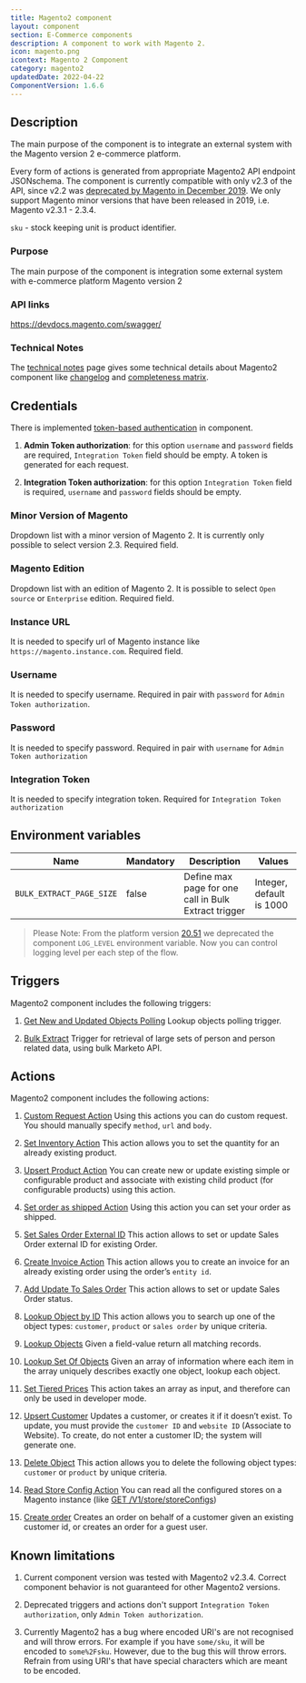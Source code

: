 ```yaml
---
title: Magento2 component
layout: component
section: E-Commerce components
description: A component to work with Magento 2.
icon: magento.png
icontext: Magento 2 Component
category: magento2
updatedDate: 2022-04-22
ComponentVersion: 1.6.6
---
```


## Description

The main purpose of the component is to integrate an external system with the Magento version 2 e-commerce platform.

Every form of actions is generated from appropriate Magento2 API endpoint JSONschema. The component is currently compatible with only v2.3 of the API, since v2.2 was [deprecated by Magento in December 2019](https://magento.com/sites/default/files/magento-software-lifecycle-policy.pdf?_ga=2.223327577.313663481.1582195591-1899578326.1570182293). We only support Magento minor versions that have been released in 2019, i.e. Magento v2.3.1 - 2.3.4.

`sku` - stock keeping unit is product identifier.

### Purpose

The main purpose of the component is integration some external system with e-commerce platform Magento version 2

### API links

https://devdocs.magento.com/swagger/

### Technical Notes

The [technical notes](technical-notes) page gives some technical details about Magento2 component like [changelog](/components/magento2/technical-notes#changelog) and [completeness matrix](/components/magento2/technical-notes#completeness-matrix).

## Credentials

There is implemented [token-based authentication](https://devdocs.magento.com/guides/v2.0/get-started/authentication/gs-authentication-token.html) in component.

1. **Admin Token authorization**: for this option `username` and `password` fields are required, `Integration Token` field should be empty.
A token is generated for each request.

2. **Integration Token authorization**: for this option `Integration Token` field is required, `username` and `password` fields should be empty.

### Minor Version of Magento

Dropdown list with a minor version of Magento 2. It is currently only possible to select version 2.3. Required field.

### Magento Edition

Dropdown list with an edition of Magento 2. It is possible to select `Open source` or `Enterprise` edition. Required field.

### Instance URL

It is needed to specify url of Magento instance like `https://magento.instance.com`. Required field.

### Username

It is needed to specify username. Required in pair with `password` for `Admin Token authorization`.

### Password

It is needed to specify password. Required in pair with `username` for `Admin Token authorization`

### Integration Token

It is needed to specify integration token. Required for `Integration Token authorization`

## Environment variables

| Name|Mandatory|Description|Values|
|----|---------|-----------|------|
| `BULK_EXTRACT_PAGE_SIZE`| false | Define max page for one call in Bulk Extract trigger | Integer, default is 1000 |

> Please Note: From the platform version [20.51](/releases/2020-12-17) we deprecated the
> component `LOG_LEVEL` environment variable. Now you can control logging level per each step of the flow.

## Triggers

Magento2 component includes the following triggers:

  1. [Get New and Updated Objects Polling](/components/magento2/triggers#get-new-and-updated-objects-polling)
  Lookup objects polling trigger.

  2. [Bulk Extract](/components/magento2/triggers#bulk-extract)
  Trigger for retrieval of large sets of person and person related data, using bulk Marketo API.

## Actions

Magento2 component includes the following actions:

  1. [Custom Request Action](/components/magento2/actions#custom-request-action)
Using this actions you can do custom request. You should manually specify `method`, `url` and `body`.

  2. [Set Inventory Action](/components/magento2/actions#set-inventory-action)
This action allows you to set the quantity for an already existing product.

  3. [Upsert Product Action](/components/magento2/actions#upsert-product-action)
You can create new or update existing simple or configurable product and associate with existing child product (for configurable products) using this action.

  4. [Set order as shipped Action](/components/magento2/actions#set-order-as-shipped-action)
Using this action you can set your order as shipped.

  5. [Set Sales Order External ID](/components/magento2/actions#set-sales-order-external-id)
This action allows to set or update Sales Order external ID for existing Order.

  6. [Create Invoice Action](/components/magento2/actions#create-invoice-action)
This action allows you to create an invoice for an already existing order using the order’s `entity id`.

  7. [Add Update To Sales Order](/components/magento2/actions#add-update-to-sales-order)
This action allows to set or update Sales Order status.

  8. [Lookup Object by ID](/components/magento2/actions#lookup-object-by-id)
This action allows you to search up one of the object types: `customer`, `product` or `sales order` by unique criteria.

  9. [Lookup Objects](/components/magento2/actions#lookup-objects)
  Given a field-value return all matching records.

  10. [Lookup Set Of Objects](/components/magento2/actions#lookup-set-of-objects)
  Given an array of information where each item in the array uniquely describes exactly one object, lookup each object.

  11. [Set Tiered Prices](/components/magento2/actions#set-tiered-prices)
This action takes an array as input, and therefore can only be used in developer mode.

  12. [Upsert Customer](/components/magento2/actions#upsert-customer)
Updates a customer, or creates it if it doesn’t exist. To update, you must provide the `customer ID` and `website ID` (Associate to Website). To create, do not enter a customer ID; the system will generate one.

  13. [Delete Object](/components/magento2/actions#delete-object)
This action allows you to delete the following object types: `customer` or `product` by unique criteria.

  14. [Read Store Config Action](/components/magento2/actions#read-store-config-action)
You can read all the configured stores on a Magento instance (like [GET /V1/store/storeConfigs](https://devdocs.magento.com/swagger/#/storeStoreConfigManagerV1/storeStoreConfigManagerV1GetStoreConfigsGet))

  15. [Create order](/components/magento2/actions#create-order)
Creates an order on behalf of a customer given an existing customer id, or creates an order for a guest user.

## Known limitations

1. Current component version was tested with Magento2 v2.3.4. Correct component behavior is not guaranteed for other Magento2 versions.

2. Deprecated triggers and actions don't support `Integration Token authorization`, only `Admin Token authorization`.

3. Currently Magento2 has a bug where encoded URI's are not recognised and will throw errors. For example if you have `some/sku`, it
will be encoded to `some%2Fsku`. However, due to the bug this will throw errors. Refrain from using URI's that have special characters which
are meant to be encoded.
